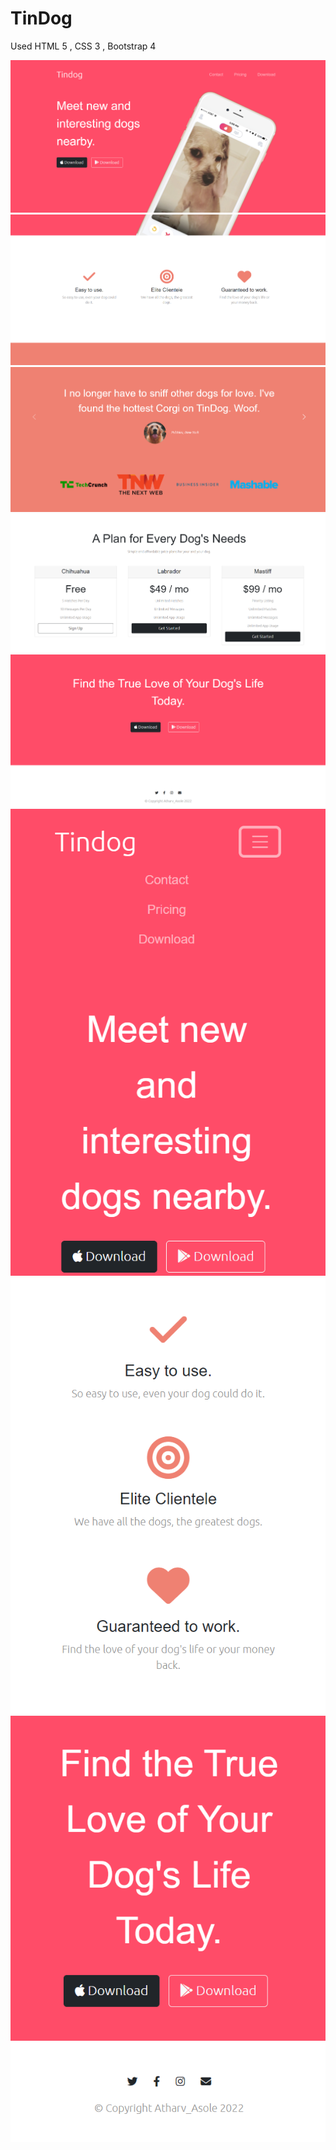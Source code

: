 # TinDog
Used HTML 5 , CSS 3 , Bootstrap 4

<img src="tin sc1.png" alt="Screenshot 1">
<img src="tin sc2.png" alt="Screenshot 2">
<img src="tin sc3.png" alt="Screenshot 3">
<img src="tin sc4.png" alt="Screenshot 4">
<img src="tin sc5.png" alt="Screenshot 5">
<img src="tin sc6.png" alt="Screenshot 6">
<img src="tin sc7.png" alt="Screenshot 7">
<img src="tin sc8.png" alt="Screenshot 8">
